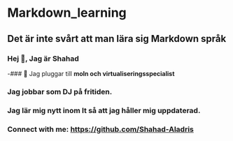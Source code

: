 # Markdown_learning
##  Det är inte svårt att man lära sig Markdown språk 
 ### Hej 👋, Jag är Shahad

-### 🔭 Jag pluggar till **moln och virtualiseringsspecialist** 
### Jag jobbar som DJ på fritiden.
### Jag lär mig nytt inom It så att jag håller mig uppdaterad.

### Connect with me: https://github.com/Shahad-Aladris 
